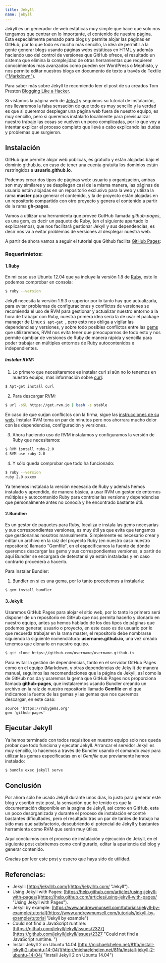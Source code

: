 ```yaml
---
title: Jekyll
name: jekyll
---
```

J<em>ekyll</em> es un generador de web estáticas muy simple que hace que solo nos tengamos que centrar en lo importante, el contenido de nuestra página. Esta especialmente pensado para blogs y permite alojar las páginas en GitHub, por lo que todo es mucho más sencillo, la idea de permitir a la gente generar blogs usando páginas webs estáticas en HTML y además haciendo uso del control de versiones que GitHub ofrece, el resultado un sistema que elimina la complejidad de otras herramientas que requieren conocimientos mas avanzados como pueden ser WordPress o Mephisto, y nos permite editar nuestros blogs en documento de texto a través de Textile (["Markdown"](http://es.wikipedia.org/wiki/Markdown "Markdown")).

Para saber más sobre Jekyll te recomiendo leer el post de su creados Tom Preston [Blogging Like a Hacker](http://tom.preston-werner.com/2008/11/17/blogging-like-a-hacker.html "Blogging Like a Hacker").

Si vistamos la página web de [Jekyll](http://jekyllrb.com/ "Jekyll") y seguimos su tutorial de instalación, nos llevaremos la falsa sensación de que todo es muy sencillo y la verdad es que si queremos desplegar una página web fuera de nuestro equipo, es muy sencillo, pero si queremos instalarlo localmente para previsualizar nuestro trabajo las cosas se vuelven un poco complicadas, por lo que voy a intentar explicar el proceso completo que llevé a cabo explicando las dudas y problemas que surgieron.


## Instalación

GitHub que permite alojar web públicas, es gratuito y están alojadas bajo el dominio github.io, en caso de tener una cuenta gratuita los dominios están restringidos a **usuario.github.io**.

Podemos crear dos tipos de páginas web: usuario y organización, ambas son muy similares y se despliegan casi de la misma manera, las páginas de usuario están alojadas en un repositorio exclusivo para la web y utiliza la rama **master** para generar el contenido, y la de proyecto están alojadas en un repositorio compartido con otro proyecto y genera el contenido a partir de la rama **gh-pages**.

Vamos a utilizar una herramienta que provee GutHub llamada *github-pages*, es una gem, es decir un paquete de Ruby, (en el siguiente apartado lo explicaremos), que nos facilitará gestionar Jekyll y sus dependencias, es decir nos va a evitar problemas de versiones al desplegar nuestra web.

A partir de ahora vamos a seguir el tutorial que Github facilita [GitHub Pages](https://help.github.com/articles/using-jekyll-with-pages/ "GitHub Pages"):


### Requerimietos:

#### **1.Ruby**

En mi caso uso Ubuntu 12.04 que ya incluye la versión 1.8 de [Ruby](https://www.ruby-lang.org/es/ "Ruby"), esto lo podemos comprobar en consola:

```bash
$ ruby --version
```

Jekyll necesita la versión 1.9.3 o superior por lo tanto hay que actualizarla, para evitar problemas de configuraciones y conflictos de versiones se recomienda el uso de RVM para gestionar y actualizar nuestro entorno a la hora de trabajar con Ruby, nuestra primera idea sería la de usar el package manager de Linux `$ apt-get `, pero esto nos obliga a vigilar las dependencias y versiones, y sobre todo posibles conflictos entre las [gems](http://es.wikipedia.org/wiki/RubyGems "gems") que utilizaremos, RVM nos evita tener que preocuparnos de todo esto y nos permite cambiar de versiones de Ruby de manera rápida y sencilla para poder trabajar en múltiples entornos de Ruby autocontenidos e independientes.


##### Instalar RVM:

1.  Lo primero que necesitaremos es instalar curl si aún no lo tenemos en nuestro equipo, mas información sobre [curl](http://linux.about.com/od/commands/l/blcmdl1_curl.htm "curl"):
  
  ```bash
  $ Apt-get install curl
  ```

2.  Para descargar RVM:
  
  ```bash
  $ url -sSL https://get.rvm.io | bash -s stable
  ```

  En caso de que surjan conflictos con la firma, sigue las [instrucciones de su web](https://rvm.io/ "firma RVM"). Instalar RVM toma un par de minutos pero nos ahorrara mucho dolor con las dependencias, configuración y versiones.

3.  Ahora haciendo uso de RVM instalamos y configuramos la versión de Ruby que necesitamos:

  ```bash
  $ RVM isntall ruby-2.0
  $ RVM use ruby-2.0
  ```

4.  Y sólo queda comprobar que todo ha funcionado:

  ```bash
  $ ruby --version
  ruby 2.0.xxxxx
  ```

Ya tenemos instalada la versión necesaria de Ruby y además hemos instalado y aprendido, de manera básica, a usar RVM un gestor de entornos múltiples y autocontenido Ruby para controlar las versione y dependencias que personalmente antes no conocía y he encontrado bastante útil.

#### **2.Bundler**:

Es un gestor de paquetes para Ruby, localiza e instala las gems necesarias y sus correspondientes versiones, es muy útil ya que evita que tengamos que gestionarlas nosotros manualmente. Simplemente es necesario crear y editar un archivo en la raíz del proyecto Ruby (en nuestro caso nuestro repositorio) llamado "Gemfile", en el especificamos la fuente de dónde queremos descargar las gems y sus correspondientes versiones, a partir de aquí Bundler se encargará de detectar si ya están instaladas y en caso contrario procederá a hacerlo.

Para instalar Bundler:

1. Bundler en sí es una gema, por lo tanto procedemos a instalarla:

```bash
$ gem install bundler
```

#### **3.Jekyll**:

Usaremos GitHub Pages para alojar el sitio web, por lo tanto lo primero será disponer de un repositorio en GitHub que nos permita hacerlo y clonarlo en nuestro equipo, antes ya hemos hablado de los dos tipos de páginas que podemos generar, usuario o proyecto, en este caso es de usuario por lo que recuerda trabajar en la rama master, el repositorio debe nombrarse siguiendo la siguiente nomenclatura: **username.github.io**, una vez creado tenemos que clonarlo en nuestro equipo.

```bash
$ git clone https://github.com/username/username.github.io
```

Para evitar la gestión de dependencias, tanto en el servidor GitHub Pages como en el equipo (Markdown, y otras dependencias de Jekyll) de manera manual, seguimos las recomendaciones que la página de Jekyll, así como la de GitHub nos da y usaremos la gema que GitHub Pages nos proporciona llamada **github-pages**, que instalaremos usando Bundler creando un archivo en la raíz de nuestro repositorio llamado **Gemfile** en el que indicamos la fuente de las gemas y las gemas que nos queremos descargar, en este caso:

```
source 'https://rubygems.org'
gem 'github-pages'
```
	
## Ejecutar Jekyll

Ya hemos terminado con todos requisitos en nuestro equipo solo nos queda probar que todo funciona y ejecutar Jekyll.
Arrancar el servidor Jekyll es muy sencillo, lo hacemos a través de Bundler usando el comando *exec* para utilizar las gemas especificadas en el *Gemfile* que previamente hemos instalado:

```bash
$ bundle exec jekyll serve
```

## Conclusión
Por ahora sólo he usado Jekyll durante unos días, lo justo para generar este blog y escribir este post, la sensación que he tenido es que la documentación disponible en la pagina de Jekyll, así como en GitHub, esta un poco desorganizada y durante el proceso de instalación encontré bastantes dificultades, pero el resultado tras un par de tardes de trabajo ha sido mas que satisfactorio, descubriendo el potencial de Jekyll y bastantes herramienta como RVM que serán muy útiles.

Aquí concluimos con el proceso de instalación y ejecución de Jekyll, en el siguiente post cubriremos como configurarlo, editar la apariencia del blog y generar contenido.

Gracias por leer este post y espero que haya sido de utilidad.

## Referencias:

* Jekyll: [http://jekyllrb.com/](http://jekyllrb.com/ "Jekyll").
* Using Jekyll with Pages: [https://help.github.com/articles/using-jekyll-with-pages/](https://help.github.com/articles/using-jekyll-with-pages/ "Using Jekyll with Pages").
* Jekyll by example: [https://www.andrewmunsell.com/tutorials/jekyll-by-example/tutorial](https://www.andrewmunsell.com/tutorials/jekyll-by-example/tutorial "Jekyll by example")
* Could not find a JavaScript runtime: [https://github.com/jekyll/jekyll/issues/2327](https://github.com/jekyll/jekyll/issues/2327 "Could not find a JavaScript runtime. ")
* Install Jekyll 2 on Ubuntu 14.04 [http://michaelchelen.net/81fa/install-jekyll-2-ubuntu-14-04/](http://michaelchelen.net/81fa/install-jekyll-2-ubuntu-14-04/ "Install Jekyll 2 on Ubuntu 14.04")